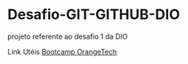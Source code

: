 # Desafio-GIT-GITHUB-DIO
projeto referente ao desafio 1 da DIO

Link Utéis
[Bootcamp OrangeTech](https://web.dio.me/track/orange-tech)

